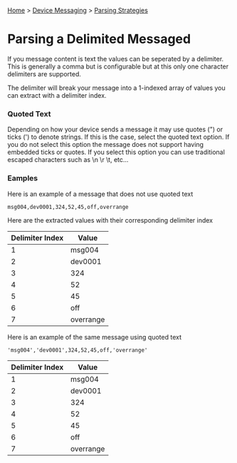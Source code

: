 ﻿[Home](../../Index.md) > [Device Messaging](../Index.md) > [Parsing Strategies](ParsingStrategies.md)

# Parsing a Delimited Messaged

If you message content is text the values can be seperated by a delimiter.  This is generally a comma but is configurable but at this only one character delimiters are supported.

The delimiter will break your message into a 1-indexed array of values you can extract with a delimiter index.

### Quoted Text

Depending on how your device sends a message it may use quotes (") or ticks (') to denote strings.  If this is the case, select the quoted text option.  If you do not select this option the message does not support having embedded ticks or quotes.  If you select this option you can use traditional escaped characters such as \n \r \t, etc...


### Eamples
Here is an example of a message that does not use quoted text

`msg004,dev0001,324,52,45,off,overrange`

Here are the extracted values with their corresponding delimiter index

| Delimiter Index | Value      |
| --------------- | ---------- |
|               1 |  msg004    |
|               2 |  dev0001   |
|               3 |  324       |
|               4 |  52        |
|               5 |  45        |
|               6 |  off       |
|               7 |  overrange |


Here is an example of the same message using quoted text

`'msg004','dev0001',324,52,45,off,'overrange'`

| Delimiter Index | Value      |
| --------------- | ---------- |
|               1 |  msg004    |
|               2 |  dev0001   |
|               3 |  324       |
|               4 |  52        |
|               5 |  45        |
|               6 |  off       |
|               7 |  overrange |


